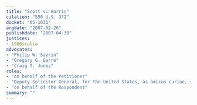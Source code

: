 ```yaml
---
title: "Scott v. Harris"
citation: "550 U.S. 372"
docket: "05-1631"
argdate: "2007-02-26"
publishdate: "2007-04-30"
justices:
- 1986scalia
advocates:
- "Philip W. Savrin"
- "Gregory G. Garre"
- "Craig T. Jones"
roles:
- "on behalf of the Petitioner"
- "Deputy Solicitor General, for the United States, as amicus curiae, supporting the Petitioner"
- "on behalf of the Respondent"
summary: ""
---
```


